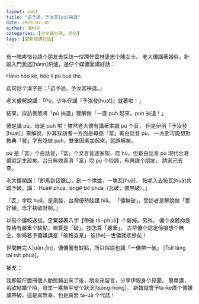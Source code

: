 ```yaml
---
layout: post
title: "迒予過，予汝富[pù]袂退" 
date: 2023-07-30
author: 潘科元
categories: [台文講台灣, 民俗]
tags: [娶新娘講好話] 
---
```


有一陣疼惜台語个朋友去採訪一位蹛佇雲林褒忠个陳女士。
老大儂講著婚俗，新娘入門愛迒\[hānn\]烘爐，邊仔个媒儂愛講好話：

Hānn hōo kè, hōo lí pù buē thè.

迄句話个漢字是：「迒予過，予汝富袂退。」

老大儂解說講：「Pù，少年仔講『予汝發\[huat\]』就著啦！」

結果，採訪者煞將「pù 袂退」理解做「一直 puh 起來，puh 袂退！」

儂是講 pù，毋是 puh 啦！雖然老大儂有講著本調 pù 个音，
但是伊用「予汝發\[huat\]」來解說，扑算採訪者一方面是毋捌「富」有白話音 pù，
一方面可能想對教典「發」字有唸做 puh，雙重因素加起來，就誤解矣。

pù 是「富」个白話音，「富」个文言音逐家知，唸 hù，但是白話音 pù
現代台灣儂就足生疏矣。台日典收真濟「富」唸 pù 个俗語，有興趣个朋友，
請家己去查。

老大儂閣講：「即馬到這廳口，創一个烘爐，一塊瓦\[huā\]，
按呢入去按瓦\[huā\]共踏予破。講：
Huā\# phuà, lâng\# bô phuà（瓦破，儂無破）。」

「瓦」字唸 huā，是泉腔，台灣優勢腔講 hiā。
「儂無破」，受訪者是解說做「愛好額，毋才袂破財啊。」

以前个儂較迷信，足驚娶著八字【帶破 tài-phuà】个新婦。另外，
儂个身體抑是性格有嚴重个缺點，嘛算是「破」。按怎算「嚴重」，
古早儂个認定佮咱想个無仝。新婦若予儂嫌講是「破格查某」
彼[he]一世儂就悲慘矣！

世間無完人[uân-jîn]，儂儂攏有缺點，所以俗語也講「一儂帶一破」
[Tsi̍t lâng tài tsi̍t phuà]。

補充：

我即篇佇面冊個人動態鋪出來了後，朋友來留言，分享伊親身个見聞。
簡單講，若欲結婚个時，發生一寡無平安个狀況\[tsōng-hóng\]，
新娘就會予ta-ke厝个儂嫌講帶破。這是真無辜，也是真無 tā-uâ 个代誌！
